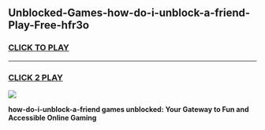 
## Unblocked-Games-how-do-i-unblock-a-friend-Play-Free-hfr3o
<h3>
<a href="https://premium76.site?title=how-do-i-unblock-a-friend&ref=23A">CLICK TO PLAY</a></h3>
<hr>

<h3>
<a href="https://premium76.site?title=how-do-i-unblock-a-friend&ref=23A">CLICK 2 PLAY</a>
  
</h3>

<a href="https://premium76.site?title=how-do-i-unblock-a-friend&ref=23A"><img src="https://clearcache.store/games.png"></a>


**how-do-i-unblock-a-friend games unblocked: Your Gateway to Fun and Accessible Online Gaming**
